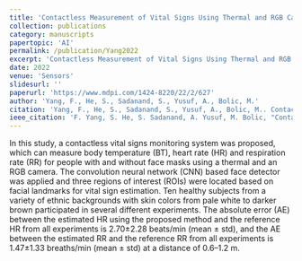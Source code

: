 ```yaml
---
title: 'Contactless Measurement of Vital Signs Using Thermal and RGB Cameras: A Study of COVID 19-Related Health Monitoring'
collection: publications
category: manuscripts
papertopic: 'AI'
permalink: /publication/Yang2022
excerpt: 'Contactless Measurement of Vital Signs Using Thermal and RGB Cameras: A Study of COVID 19-Related Health Monitoring published in Sensors.'
date: 2022
venue: 'Sensors'
slidesurl: ''
paperurl: 'https://www.mdpi.com/1424-8220/22/2/627'
author: 'Yang, F., He, S., Sadanand, S., Yusuf, A., Bolic, M.'
citation: 'Yang, F., He, S., Sadanand, S., Yusuf, A., Bolic, M.. Contactless Measurement of Vital Signs Using Thermal and RGB Cameras: A Study of COVID 19-Related Health Monitoring. Sensors, 2022.'
ieee_citation: 'F. Yang, S. He, S. Sadanand, A. Yusuf, M. Bolic, "Contactless Measurement of Vital Signs Using Thermal and RGB Cameras: A Study of COVID 19-Related Health Monitoring," Sensors, vol. 22, no. 2, pp. 627, 2022.'
---
```



In this study, a contactless vital signs monitoring system was proposed, which can measure body temperature (BT), heart rate (HR) and respiration rate (RR) for people with and without face masks using a thermal and an RGB camera. The convolution neural network (CNN) based face detector was applied and three regions of interest (ROIs) were located based on facial landmarks for vital sign estimation. Ten healthy subjects from a variety of ethnic backgrounds with skin colors from pale white to darker brown participated in several different experiments. The absolute error (AE) between the estimated HR using the proposed method and the reference HR from all experiments is 2.70±2.28 beats/min (mean ± std), and the AE between the estimated RR and the reference RR from all experiments is 1.47±1.33 breaths/min (mean ± std) at a distance of 0.6–1.2 m.
